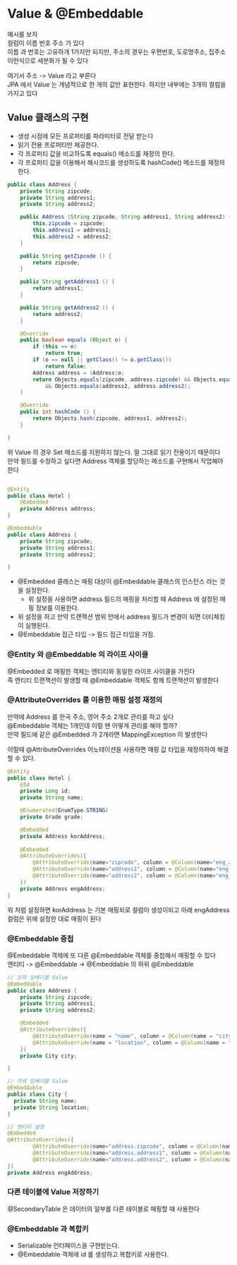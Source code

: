 # Value & @Embeddable
예시를 보자 <br>
컬럼이 이름 번호 주소 가 있다 <br>
이름 과 번호는 고유하개 1가지만 되지만, 주소의 경우는 우편번호, 도로명주소, 집주소 이런식으로 세분화가 될 수 있다 <br>

여기서 주소 -> Value 라고 부른다 <br>
JPA 에서 Value 는 개념적으로 한 개의 값만 표현한다. 하지만 내부에는 3개의 컬럼을 가지고 있다 <br>

## Value 클래스의 구현
- 생성 시점에 모든 프로퍼티를 파라미터로 전달 받는다 
- 읽기 전용 프로퍼티만 제공한다.
- 각 프로퍼티 값을 비교하도록 equals() 메소드를 재정의 한다.
- 각 프로퍼티 값을 이용해서 해시코드를 생성하도록 hashCode() 메소드를 재정의한다.

```java
public class Address {
	private String zipcode;
	private String address1;
	private String address2;

	public Address (String zipcode, String address1, String address2) {
		this.zipcode = zipcode;
		this.address1 = address1;
		this.address2 = address2;
	}

	public String getZipcode () {
		return zipcode;
	}

	public String getAddress1 () {
		return address1;
	}

	public String getAddress2 () {
		return address2;
	}

	@Override
	public boolean equals (Object o) {
		if (this == o)
			return true;
		if (o == null || getClass() != o.getClass())
			return false;
		Address address = (Address)o;
		return Objects.equals(zipcode, address.zipcode) && Objects.equals(address1, address.address1)
			&& Objects.equals(address2, address.address2);
	}

	@Override
	public int hashCode () {
		return Objects.hash(zipcode, address1, address2);
	}

}
```

위 Value 의 경우 Set 메소드를 지원하지 않는다. 말 그대로 읽기 전용이기 때문이다 <br>
만약 필드를 수정하고 싶다면 Address 객체를 할당하는 메소드를 구현해서 작업해야 한다 <br>
```java

@Entity
public class Hotel {
	@Embedded
	private Address address;
}

@Embeddable
public class Address {
	private String zipcode;
	private String address1;
	private String address2;

}
```

- @Embedded 클래스는 매핑 대상이 @Embeddable 클래스의 인스턴스 라는 것을 설정한다.
  - 위 설정을 사용하면 address 필드의 매핑을 처리할 때 Address 에 설정된 매핑 정보를 이용한다.
- 위 설정을 하고 만약 트랜잭션 범위 안에서 address 필드가 변경이 되면 더티체킹이 실행된다.
- @Embeddable 접근 타입 -> 필드 접근 타입을 가짐.

### @Entity 와 @Embeddable 의 라이프 사이클
@Embedded 로 매핑한 객체는 엔티티와 동일한 라이프 사이클을 가진다 <br>
즉 엔티티 트랜잭션이 발생할 때 @Embeddable 객체도 함께 트랜잭션이 발생한다 <br>

### @AttributeOverrides 를 이용한 매핑 설정 재정의
만약에 Address 를 한국 주소, 영어 주소 2개로 관리를 하고 싶다 <br>
@Embeddable 객체는 1개인데 이럴 땐 어떻게 관리를 해야 할까? <br>
만약 필드에 같은 @Embedded 가 2개라면 MappingException 이 발생한다<br>

이럴때 @AttributeOverrides 어노테이션을 사용하면 매핑 값 타입을 재정의하여 해결할 수 있다.<br>
```java
@Entity
public class Hotel {
	@Id
	private Long id;
	private String name;

	@Enumerated(EnumType.STRING)
	private Grade grade;

	@Embedded
	private Address korAddress;
	
	@Embedded
	@AttributeOverrides({
		@AttributeOverride(name="zipcode", column = @Column(name="eng_zipcode")),
		@AttributeOverride(name="address1", column = @Column(name="eng_addr1")),
		@AttributeOverride(name="address2", column = @Column(name="eng_addr2"))
	})
	private Address engAddress;
}
```

위 처럼 설정하면 korAddress 는 기본 매핑되로 컬럼이 생성이되고 아래 engAddress 컬럼은 위에 설정한 대로 매핑이 된다 <br>

### @Embeddable 중첩
@Embeddable 객체에 또 다른 @Embeddable 객체를 중첩해서 매핑할 수 있다 <br>
엔티티 -> @Embeddable -> @Embeddable 의 하위 @Embeddable

```java
// 상위 임베더블 Value
@Embeddable
public class Address {
	private String zipcode;
	private String address1;
	private String address2;

	@Embedded
	@AttributeOverrides({
		@AttributeOverride(name = "name", column = @Column(name = "city_name")),
		@AttributeOverride(name = "location", column = @Column(name = "city_location"))
	})
	private City city;

}

// 하위 임베더블 Value
@Embeddable
public class City {
  private String name;
  private String location;
}

// 엔티티 설정 
@Embedded
@AttributeOverrides({
        @AttributeOverride(name="address.zipcode", column = @Column(name="eng_zipcode")),
        @AttributeOverride(name="address.address1", column = @Column(name="eng_addr1")),
        @AttributeOverride(name="address.address2", column = @Column(name="eng_addr2"))
})
private Address engAddress;
```

### 다른 테이블에 Value 저장하기
@SecondaryTable 은 데이터의 일부를 다른 테이블로 매핑할 때 사용한다 <br>

### @Embeddable 과 복합키
- Serializable 인터페이스을 구현받는다.
- @Embeddable 객체에 id 를 생성하고 복합키로 사용한다.